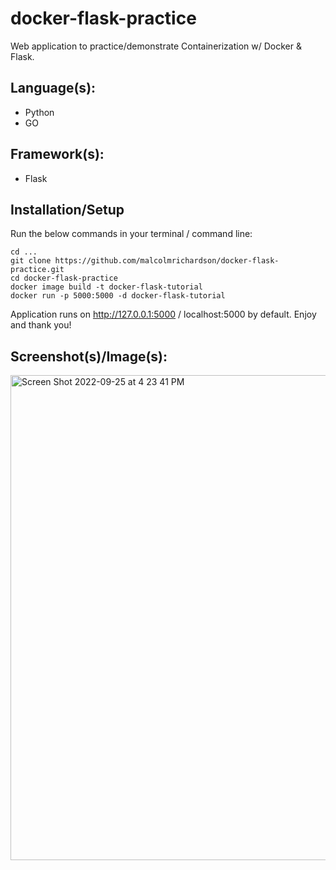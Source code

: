 # docker-flask-practice
Web application to practice/demonstrate Containerization w/ Docker & Flask.
## Language(s):
- Python
- GO
## Framework(s):
- Flask
## Installation/Setup
Run the below commands in your terminal / command line:
```
cd ...
git clone https://github.com/malcolmrichardson/docker-flask-practice.git
cd docker-flask-practice
docker image build -t docker-flask-tutorial
docker run -p 5000:5000 -d docker-flask-tutorial
```
Application runs on http://127.0.0.1:5000 / localhost:5000 by default. Enjoy and thank you!
## Screenshot(s)/Image(s):
<img width="776" alt="Screen Shot 2022-09-25 at 4 23 41 PM" src="https://user-images.githubusercontent.com/70815205/192164422-731bf1e8-9c36-478d-b8e3-e8dd3718dfae.png">
